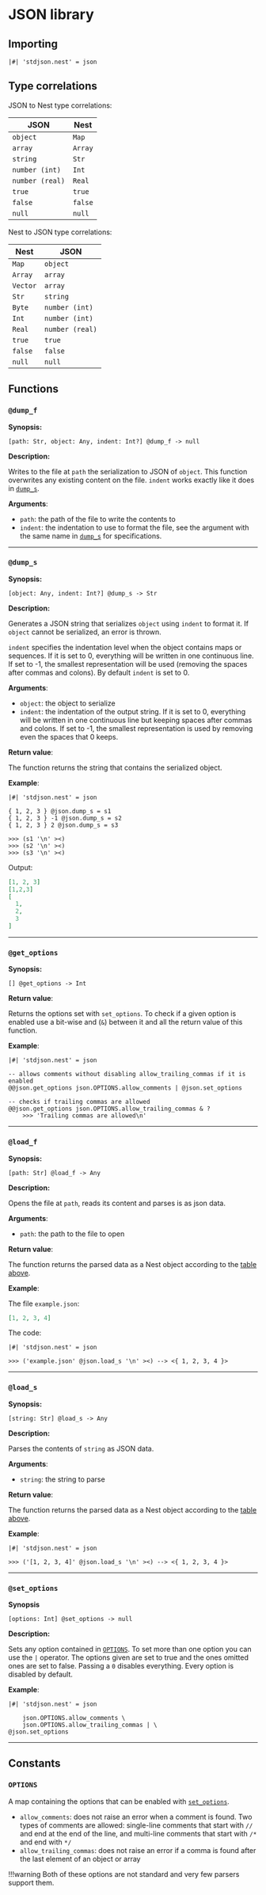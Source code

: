 # JSON library

## Importing

```nest
|#| 'stdjson.nest' = json
```

## Type correlations

JSON to Nest type correlations:

| JSON            | Nest    |
| --------------- | ------- |
| `object`        | `Map`   |
| `array`         | `Array` |
| `string`        | `Str`   |
| `number (int)`  | `Int`   |
| `number (real)` | `Real`  |
| `true`          | `true`  |
| `false`         | `false` |
| `null`          | `null`  |

Nest to JSON type correlations:

| Nest     | JSON            |
| -------- | --------------- |
| `Map`    | `object`        |
| `Array`  | `array`         |
| `Vector` | `array`         |
| `Str`    | `string`        |
| `Byte`   | `number (int)`  |
| `Int`    | `number (int)`  |
| `Real`   | `number (real)` |
| `true`   | `true`          |
| `false`  | `false`         |
| `null`   | `null`          |

## Functions

### `@dump_f`

**Synopsis:**

`[path: Str, object: Any, indent: Int?] @dump_f -> null`

**Description:**

Writes to the file at `path` the serialization to JSON of `object`. This
function overwrites any existing content on the file.
`indent` works exactly like it does in [`dump_s`](#dump_s).

**Arguments**:

- `path`: the path of the file to write the contents to
- `indent`: the indentation to use to format the file, see the argument with the
            same name in [`dump_s`](#dump_s) for specifications.

---

### `@dump_s`

**Synopsis:**

`[object: Any, indent: Int?] @dump_s -> Str`

**Description:**

Generates a JSON string that serializes `object` using `indent` to format it.
If `object` cannot be serialized, an error is thrown.

`indent` specifies the indentation level when the object contains maps or
sequences. If it is set to 0, everything will be written in one continuous line.
If set to -1, the smallest representation will be used (removing the spaces
after commas and colons).
By default `indent` is set to 0.

**Arguments**:

- `object`: the object to serialize
- `indent`: the indentation of the output string. If it is set to 0, everything
            will be written in one continuous line but keeping spaces after
            commas and colons. If set to -1, the smallest representation is used
            by removing even the spaces that 0 keeps.

**Return value**:

The function returns the string that contains the serialized object.

**Example**:

```nest
|#| 'stdjson.nest' = json

{ 1, 2, 3 } @json.dump_s = s1
{ 1, 2, 3 } -1 @json.dump_s = s2
{ 1, 2, 3 } 2 @json.dump_s = s3

>>> (s1 '\n' ><)
>>> (s2 '\n' ><)
>>> (s3 '\n' ><)
```

Output:

```json
[1, 2, 3]
[1,2,3]
[
  1,
  2,
  3
]
```

---

### `@get_options`

**Synopsis:**

`[] @get_options -> Int`

**Return value**:

Returns the options set with `set_options`. To check if a given option is
enabled use a bit-wise and (`&`) between it and all the return value of this
function.

**Example**:

```nest
|#| 'stdjson.nest' = json

-- allows comments without disabling allow_trailing_commas if it is enabled
@@json.get_options json.OPTIONS.allow_comments | @json.set_options

-- checks if trailing commas are allowed
@@json.get_options json.OPTIONS.allow_trailing_commas & ?
    >>> 'Trailing commas are allowed\n'
```

---

### `@load_f`

**Synopsis:**

`[path: Str] @load_f -> Any`

**Description:**

Opens the file at `path`, reads its content and parses is as json data.

**Arguments**:

- `path`: the path to the file to open

**Return value**:

The function returns the parsed data as a Nest object according to the
[table above](#type-correlations).

**Example**:

The file `example.json`:

```json
[1, 2, 3, 4]
```

The code:

```nest
|#| 'stdjson.nest' = json

>>> ('example.json' @json.load_s '\n' ><) --> <{ 1, 2, 3, 4 }>
```

---

### `@load_s`

**Synopsis:**

`[string: Str] @load_s -> Any`

**Description:**

Parses the contents of `string` as JSON data.

**Arguments**:

- `string`: the string to parse

**Return value**:

The function returns the parsed data as a Nest object according to the
[table above](#type-correlations).

**Example**:

```nest
|#| 'stdjson.nest' = json

>>> ('[1, 2, 3, 4]' @json.load_s '\n' ><) --> <{ 1, 2, 3, 4 }>
```

---

### `@set_options`

**Synopsis**

`[options: Int] @set_options -> null`

**Description:**

Sets any option contained in [`OPTIONS`](#options).
To set more than one option you can use the `|` operator. The options given are
set to true and the ones omitted ones are set to false. Passing a `0` disables
everything. Every option is disabled by default.

**Example**:

```nest
|#| 'stdjson.nest' = json

    json.OPTIONS.allow_comments \
    json.OPTIONS.allow_trailing_commas | \
@json.set_options
```

---

## Constants

### `OPTIONS`

A map containing the options that can be enabled with
[`set_options`](#set_options).

- `allow_comments`: does not raise an error when a comment is found. Two types
  of comments are allowed: single-line comments that start with `//` and end
  at the end of the line, and multi-line comments that start with `/*` and end
  with `*/`
- `allow_trailing_commas`: does not raise an error if a comma is found after the
  last element of an object or array

!!!warning
    Both of these options are not standard and very few parsers support them.
